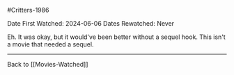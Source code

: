 #Critters-1986

Date First Watched:  2024-06-06
Dates Rewatched:  Never

Eh.  It was okay, but it would've been better without a sequel hook.  This isn't a movie that needed a sequel.

---
Back to [[Movies-Watched]]